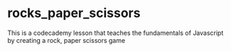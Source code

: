 # rocks_paper_scissors

This is a codecademy lesson that teaches the fundamentals of Javascript by creating a rock, paper scissors game
